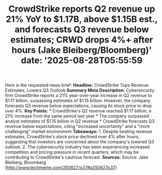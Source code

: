 ﻿---
title: "CrowdStrike reports Q2 revenue up 21% YoY to $1.17B, above $1.15B est., and forecasts Q3 revenue below estimates; CRWD drops 4%+ after hours (Jake Bleiberg/Bloomberg)'
date: '2025-08-28T05:55:59"
category: "Markets"
summary: ""
slug: "crowdstrike reports q2 revenue up 21 yoy to 117b above 115b "
source_urls:
  - "http://www.techmeme.com/250827/p37#a250827p37"
seo:
  title: "CrowdStrike reports Q2 revenue up 21% YoY to $1.17B, above $1.15B est., and forecasts Q3 revenue below estimates; CRWD drops 4%+ after hours (Jake Bleiberg/Bloomberg) | Hash n Hedge'
  description: '"
  keywords: ["news", "markets", "brief"]
---
Here is the requested news brief:  **Headline:** CrowdStrike Tops Revenue Estimates, Lowers Q3 Outlook  **Summary Meta Description:** Cybersecurity firm CrowdStrike reports a 21% year-over-year increase in Q2 revenue to $1.17 billion, surpassing estimates of $1.15 billion. However, the company forecasts Q3 revenue below expectations, causing its stock price to drop over 4%.  **Key Points:**  * CrowdStrike's Q2 revenue reached $1.17 billion, a 21% increase from the same period last year * The company surpassed analyst estimates of $1.15 billion in Q2 revenue * CrowdStrike forecasts Q3 revenue below expectations, citing "increased uncertainty" and a "more challenging" market environment  **Takeaways:**  1. Despite beating revenue estimates, CrowdStrike's stock price declined over 4% after hours, suggesting that investors are concerned about the company's lowered Q3 outlook. 2. The cybersecurity industry has been experiencing increased competition and pricing pressure in recent quarters, which may be contributing to CrowdStrike's cautious forecast.  **Sources:** Source: Jake Bleiberg, Bloomberg (http://www.techmeme.com/250827/p37#a250827p37) 
